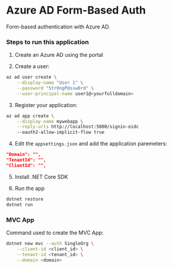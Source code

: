 # Azure AD Form-Based Auth

Form-based authentication with Azure AD.

### Steps to run this application

1. Create an Azure AD using the portal

2. Create a user:

```sh
az ad user create \
    --display-name "User 1" \
    --password "Str0ngP@ssw0rd" \
    --user-principal-name user1@<yourfulldomain>
```

3. Register your application:

```sh
az ad app create \
    --display-name mywebapp \
    --reply-urls http://localhost:5000/signin-oidc
    --oauth2-allow-implicit-flow true
```

4. Edit the `appsettings.json` and add the application paremeters:

```json
"Domain": "",
"TenantId": "",
"ClientId": "",
```

5. Install .NET Core SDK

6. Run the app

```sh
dotnet restore
dotnet run
```

### MVC App

Command used to create the MVC App:

```sh
dotnet new mvc --auth SingleOrg \
    --client-id <client_id> \
    --tenant-id <tenant_id> \
    --domain <domain>
```

